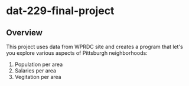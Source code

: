 # dat-229-final-project

## Overview

This project uses data from WPRDC site and creates a program that let's you explore various aspects of Pittsburgh neighborhoods:
1. Population per area
2. Salaries per area
3. Vegitation per area 


